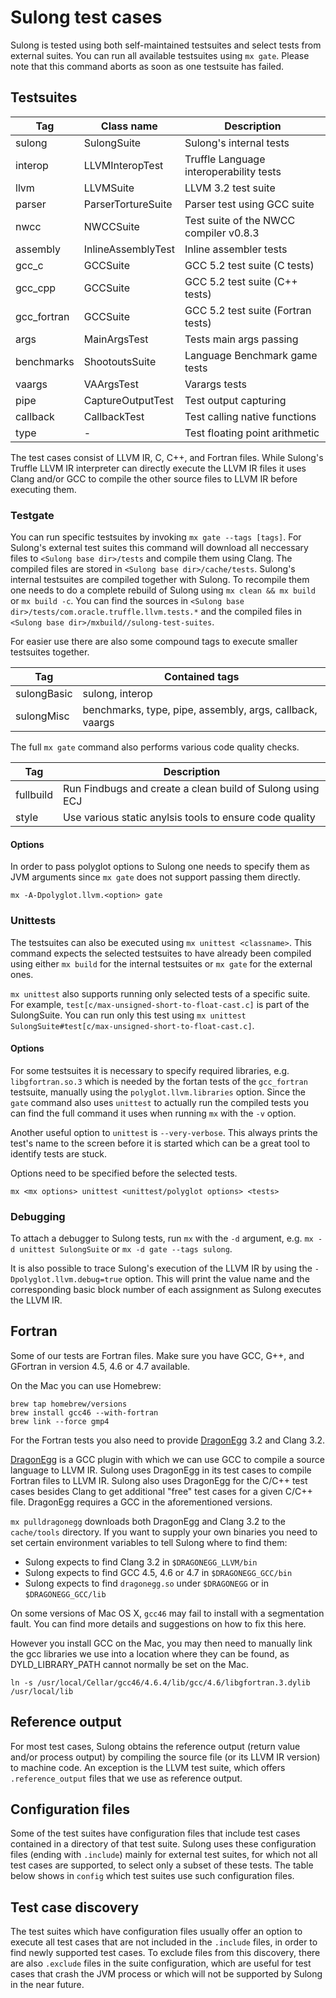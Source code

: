 # Sulong test cases

Sulong is tested using both self-maintained testsuites and select tests
from external suites. You can run all available testsuites using `mx gate`.
Please note that this command aborts as soon as one testsuite has failed.

## Testsuites

| Tag           | Class name          | Description                             |
|---------------|---------------------|-----------------------------------------|
| sulong        | SulongSuite         | Sulong's internal tests                 |
| interop       | LLVMInteropTest     | Truffle Language interoperability tests |
| llvm          | LLVMSuite           | LLVM 3.2 test suite                     |
| parser        | ParserTortureSuite  | Parser test using GCC suite             |
| nwcc          | NWCCSuite           | Test suite of the NWCC compiler v0.8.3  |
| assembly      | InlineAssemblyTest  | Inline assembler tests                  |
| gcc_c         | GCCSuite            | GCC 5.2 test suite (C tests)            |
| gcc_cpp       | GCCSuite            | GCC 5.2 test suite (C++ tests)          |
| gcc_fortran   | GCCSuite            | GCC 5.2 test suite (Fortran tests)      |
| args          | MainArgsTest        | Tests main args passing                 |
| benchmarks    | ShootoutsSuite      | Language Benchmark game tests           |
| vaargs        | VAArgsTest          | Varargs tests                           |
| pipe          | CaptureOutputTest   | Test output capturing                   |
| callback      | CallbackTest        | Test calling native functions           |
| type          | -                   | Test floating point arithmetic          |

The test cases consist of LLVM IR, C, C++, and Fortran files. While
Sulong's Truffle LLVM IR interpreter can directly execute the LLVM IR
files it uses Clang and/or GCC to compile the other source files to LLVM IR
before executing them.

### Testgate

You can run specific testsuites by invoking `mx gate --tags [tags]`. For Sulong's
external test suites this command will download all neccessary files to
`<Sulong base dir>/tests` and compile them using Clang. The compiled files are
stored in `<Sulong base dir>/cache/tests`. Sulong's internal testsuites are compiled
together with Sulong. To recompile them one needs to do a complete rebuild of Sulong
using `mx clean && mx build` or `mx build -c`. You can find the sources in
`<Sulong base dir>/tests/com.oracle.truffle.llvm.tests.*` and the compiled files
in `<Sulong base dir>/mxbuild//sulong-test-suites`.

For easier use there are also some compound tags to execute smaller testsuites together.

| Tag          | Contained tags                                               |
|--------------|--------------------------------------------------------------|
| sulongBasic  | sulong, interop                                              |
| sulongMisc   | benchmarks, type, pipe, assembly, args, callback, vaargs     |

The full `mx gate` command also performs various code quality checks.

| Tag          | Description                                                  |
|--------------|--------------------------------------------------------------|
| fullbuild    | Run Findbugs and create a clean build of Sulong using ECJ    |
| style        | Use various static anylsis tools to ensure code quality      |

#### Options

In order to pass polyglot options to Sulong one needs to specify them as JVM
arguments since `mx gate` does not support passing them directly.

    mx -A-Dpolyglot.llvm.<option> gate

### Unittests

The testsuites can also be executed using `mx unittest <classname>`. This
command expects the selected testsuites to have already been compiled using either
`mx build` for the internal testsuites or `mx gate` for the external ones.

`mx unittest` also supports running only selected tests of a specific suite. For
example, `test[c/max-unsigned-short-to-float-cast.c]` is part of the SulongSuite.
You can run only this test using
`mx unittest SulongSuite#test[c/max-unsigned-short-to-float-cast.c]`.

#### Options

For some testsuites it is necessary to specify required libraries, e.g. `libgfortran.so.3`
which is needed by the fortan tests of the `gcc_fortran` testsuite, manually using the
`polyglot.llvm.libraries` option. Since the `gate` command also uses `unittest`
to actually run the compiled tests you can find the full command it uses when running
`mx` with the `-v` option.

Another useful option to `unittest` is `--very-verbose`. This always prints the
test's name to the screen before it is started which can be a great tool to
identify tests are stuck.

Options need to be specified before the selected tests.

    mx <mx options> unittest <unittest/polyglot options> <tests>

### Debugging

To attach a debugger to Sulong tests, run `mx` with the `-d` argument, e.g.
`mx -d unittest SulongSuite` or `mx -d gate --tags sulong`.

It is also possible to trace Sulong's execution of the LLVM IR by using the
`-Dpolyglot.llvm.debug=true` option. This will print the value name
and the corresponding basic block number of each assignment as Sulong executes
the LLVM IR.

## Fortran

Some of our tests are Fortran files. Make sure you have GCC, G++, and GFortran
in version 4.5, 4.6 or 4.7 available.

On the Mac you can use Homebrew:

    brew tap homebrew/versions
    brew install gcc46 --with-fortran
    brew link --force gmp4

For the Fortran tests you also need to provide
[DragonEgg](http://dragonegg.llvm.org/) 3.2 and Clang 3.2.

[DragonEgg](http://dragonegg.llvm.org/) is a GCC plugin with which we
can use GCC to compile a source language to LLVM IR. Sulong uses
DragonEgg in its test cases to compile Fortran files to LLVM IR.
Sulong also uses DragonEgg for the C/C++ test cases besides Clang to get
additional "free" test cases for a given C/C++ file. DragonEgg requires
a GCC in the aforementioned versions.

`mx pulldragonegg` downloads both DragonEgg and Clang 3.2 to the `cache/tools`
directory. If you want to supply your own binaries you need to set certain
environment variables to tell Sulong where to find them:

- Sulong expects to find Clang 3.2 in `$DRAGONEGG_LLVM/bin`
- Sulong expects to find GCC 4.5, 4.6 or 4.7 in `$DRAGONEGG_GCC/bin`
- Sulong expects to find `dragonegg.so` under `$DRAGONEGG` or in `$DRAGONEGG_GCC/lib`

On some versions of Mac OS X, `gcc46` may fail to install with a segmentation
fault. You can find more details and suggestions on how to fix this here.

However you install GCC on the Mac, you may then need to manually link the
gcc libraries we use into a location where they can be found, as
DYLD_LIBRARY_PATH cannot normally be set on the Mac.

    ln -s /usr/local/Cellar/gcc46/4.6.4/lib/gcc/4.6/libgfortran.3.dylib /usr/local/lib

## Reference output

For most test cases, Sulong obtains the reference output (return value and/or
process output) by compiling the source file (or its LLVM IR version)
to machine code. An exception is the LLVM test suite, which offers
`.reference_output` files that we use as reference output.

## Configuration files

Some of the test suites have configuration files that include test cases
contained in a directory of that test suite. Sulong uses these configuration
files (ending with `.include`) mainly for external test suites, for which
not all test cases are supported, to select only a subset of these tests.
The table below shows in `config` which test suites use such configuration
files.

## Test case discovery

The test suites which have configuration files usually offer an option
to execute all test cases that are not included in the `.include` files,
in order to find newly supported test cases. To
exclude files from this discovery, there are also `.exclude` files in
the suite configuration, which are useful for test cases that crash the
JVM process or which will not be supported by Sulong in the near future.
